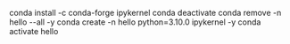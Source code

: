conda install -c conda-forge ipykernel
conda deactivate
conda remove -n hello --all -y
conda create -n hello python=3.10.0 ipykernel -y
conda activate hello